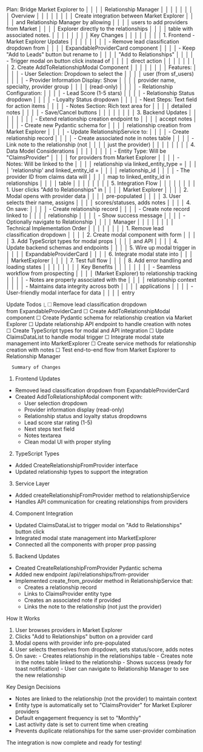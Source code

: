 Plan: Bridge Market Explorer to            │ │
│ │ Relationship Manager                       │ │
│ │                                            │ │
│ │ Overview                                   │ │
│ │                                            │ │
│ │ Create integration between Market Explorer │ │
│ │  and Relationship Manager by allowing      │ │
│ │ users to add providers from Market         │ │
│ │ Explorer directly to the relationships     │ │
│ │ table with associated notes.               │ │
│ │                                            │ │
│ │ Key Changes                                │ │
│ │                                            │ │
│ │ 1. Frontend - Market Explorer Updates      │ │
│ │                                            │ │
│ │ - Remove lead classification dropdown from │ │
│ │  ExpandableProviderCard component          │ │
│ │ - Keep "Add to Leads" button but rename to │ │
│ │  "Add to Relationships"                    │ │
│ │ - Trigger modal on button click instead of │ │
│ │  direct action                             │ │
│ │                                            │ │
│ │ 2. Create AddToRelationshipModal Component │ │
│ │                                            │ │
│ │ Features:                                  │ │
│ │ - User Selection: Dropdown to select the   │ │
│ │ user (from sf_users)                       │ │
│ │ - Provider Information Display: Show       │ │
│ │ provider name, specialty, provider group   │ │
│ │ (read-only)                                │ │
│ │ - Relationship Configuration:              │ │
│ │   - Lead Score (1-5 stars)                 │ │
│ │   - Relationship Status dropdown           │ │
│ │   - Loyalty Status dropdown                │ │
│ │ - Next Steps: Text field for action items  │ │
│ │ - Notes Section: Rich text area for        │ │
│ │ detailed notes                             │ │
│ │ - Save/Cancel buttons                      │ │
│ │                                            │ │
│ │ 3. Backend Updates                         │ │
│ │                                            │ │
│ │ - Extend relationship creation endpoint to │ │
│ │  accept notes                              │ │
│ │ - Create new Pydantic schema for           │ │
│ │ relationship creation from Market Explorer │ │
│ │ - Update RelationshipService to:           │ │
│ │   - Create relationship record             │ │
│ │   - Create associated note in notes table  │ │
│ │   - Link note to the relationship (not     │ │
│ │ just the provider)                         │ │
│ │                                            │ │
│ │ 4. Data Model Considerations               │ │
│ │                                            │ │
│ │ - Entity Type: Will be "ClaimsProvider"    │ │
│ │ for providers from Market Explorer         │ │
│ │ - Notes: Will be linked to the             │ │
│ │ relationship via linked_entity_type =      │ │
│ │ 'relationship' and linked_entity_id =      │ │
│ │ relationship_id                            │ │
│ │ - The provider ID from claims data will    │ │
│ │ map to linked_entity_id in relationships   │ │
│ │ table                                      │ │
│ │                                            │ │
│ │ 5. Integration Flow                        │ │
│ │                                            │ │
│ │ 1. User clicks "Add to Relationships" in   │ │
│ │ Market Explorer                            │ │
│ │ 2. Modal opens with provider data          │ │
│ │ pre-populated                              │ │
│ │ 3. User selects their name, assigns        │ │
│ │ scores/statuses, adds notes                │ │
│ │ 4. On save:                                │ │
│ │   - Create relationship record             │ │
│ │   - Create note record linked to           │ │
│ │ relationship                               │ │
│ │   - Show success message                   │ │
│ │   - Optionally navigate to Relationship    │ │
│ │ Manager                                    │ │
│ │                                            │ │
│ │ Technical Implementation Order             │ │
│ │                                            │ │
│ │ 1. Remove lead classification dropdown     │ │
│ │ 2. Create modal component with form        │ │
│ │ 3. Add TypeScript types for modal props    │ │
│ │ and API                                    │ │
│ │ 4. Update backend schemas and endpoints    │ │
│ │ 5. Wire up modal trigger in                │ │
│ │ ExpandableProviderCard                     │ │
│ │ 6. Integrate modal state into              │ │
│ │ MarketExplorer                             │ │
│ │ 7. Test full flow                          │ │
│ │ 8. Add error handling and loading states   │ │
│ │                                            │ │
│ │ Key Benefits                               │ │
│ │                                            │ │
│ │ - Seamless workflow from prospecting       │ │
│ │ (Market Explorer) to relationship tracking │ │
│ │ - Notes are properly associated with the   │ │
│ │ relationship context                       │ │
│ │ - Maintains data integrity across both     │ │
│ │ applications                               │ │
│ │ - User-friendly modal interface for data   │ │
│ │ entry                        




Update Todos
  ⎿ ☐ Remove lead classification dropdown    
      from ExpandableProviderCard
    ☐ Create AddToRelationshipModal
      component
    ☐ Create Pydantic schema for
      relationship creation via Market
      Explorer
    ☐ Update relationship API endpoint to
      handle creation with notes
    ☐ Create TypeScript types for modal and
      API integration
    ☐ Update ClaimsDataList to handle modal
      trigger
    ☐ Integrate modal state management into
      MarketExplorer
    ☐ Create service methods for
      relationship creation with notes
    ☐ Test end-to-end flow from Market
      Explorer to Relationship Manager



      Summary of Changes

  1. Frontend Updates

  - Removed lead classification dropdown from ExpandableProviderCard
  - Created AddToRelationshipModal component with:
    - User selection dropdown
    - Provider information display (read-only)
    - Relationship status and loyalty status dropdowns
    - Lead score star rating (1-5)
    - Next steps text field
    - Notes textarea
    - Clean modal UI with proper styling

  2. TypeScript Types

  - Added CreateRelationshipFromProvider interface
  - Updated relationship types to support the integration

  3. Service Layer

  - Added createRelationshipFromProvider method to relationshipService
  - Handles API communication for creating relationships from providers

  4. Component Integration

  - Updated ClaimsDataList to trigger modal on "Add to Relationships" button click
  - Integrated modal state management into MarketExplorer
  - Connected all the components with proper prop passing

  5. Backend Updates

  - Created CreateRelationshipFromProvider Pydantic schema
  - Added new endpoint /api/relationships/from-provider
  - Implemented create_from_provider method in RelationshipService that:
    - Creates a relationship record
    - Links to ClaimsProvider entity type
    - Creates an associated note if provided
    - Links the note to the relationship (not just the provider)

  How It Works

  1. User browses providers in Market Explorer
  2. Clicks "Add to Relationships" button on a provider card
  3. Modal opens with provider info pre-populated
  4. User selects themselves from dropdown, sets status/score, adds notes
  5. On save:
    - Creates relationship in the relationships table
    - Creates note in the notes table linked to the relationship
    - Shows success (ready for toast notification)
    - User can navigate to Relationship Manager to see the new relationship

  Key Design Decisions

  - Notes are linked to the relationship (not the provider) to maintain context
  - Entity type is automatically set to "ClaimsProvider" for Market Explorer providers
  - Default engagement frequency is set to "Monthly"
  - Last activity date is set to current time when creating
  - Prevents duplicate relationships for the same user-provider combination

  The integration is now complete and ready for testing!